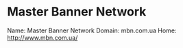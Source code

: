 
# Master Banner Network

Name: Master Banner Network
Domain: mbn.com.ua
Home: http://www.mbn.com.ua/
